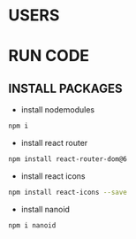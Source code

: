 # USERS

# RUN CODE

## INSTALL PACKAGES

- install nodemodules

```sh
npm i
```

- install react router

```sh
npm install react-router-dom@6
```

- install react icons

```sh
npm install react-icons --save
```

- install nanoid

```sh
npm i nanoid
```

